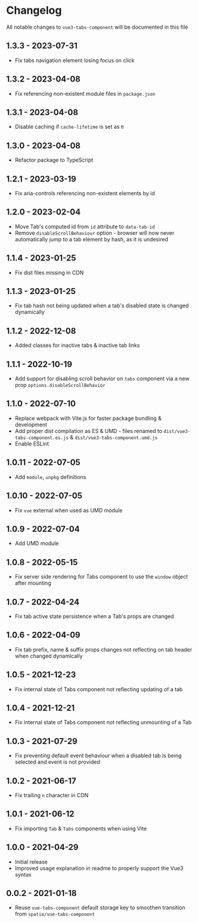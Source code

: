 # Changelog

All notable changes to `vue3-tabs-component` will be documented in this file

## 1.3.3 - 2023-07-31
- Fix tabs navigation element losing focus on click

## 1.3.2 - 2023-04-08
- Fix referencing non-existent module files in `package.json`

## 1.3.1 - 2023-04-08
- Disable caching if `cache-lifetime` is set as `0`

## 1.3.0 - 2023-04-08
- Refactor package to TypeScript

## 1.2.1 - 2023-03-19
- Fix aria-controls referencing non-existent elements by id 

## 1.2.0 - 2023-02-04
- Move Tab's computed id from `id` attribute to `data-tab-id`
- Remove `disableScrollBehaviour` option - browser will now never automatically jump to a tab element by hash, as it is undesired

## 1.1.4 - 2023-01-25
- Fix dist files missing in CDN

## 1.1.3 - 2023-01-25
- Fix tab hash not being updated when a tab's disabled state is changed dynamically

## 1.1.2 - 2022-12-08
- Added classes for inactive tabs & inactive tab links

## 1.1.1 - 2022-10-19
- Add support for disabling scroll behavior on `tabs` component via a new prop `options.disableScrollBehavior`

## 1.1.0 - 2022-07-10
- Replace webpack with Vite.js for faster package bundling & development
- Add proper dist compilation as ES & UMD - files renamed to `dist/vue3-tabs-component.es.js` & `dist/vue3-tabs-component.umd.js`
- Enable ESLint

## 1.0.11 - 2022-07-05
- Add `module`, `unpkg` definitions

## 1.0.10 - 2022-07-05
- Fix `vue` external when used as UMD module

## 1.0.9 - 2022-07-04
- Add UMD module

## 1.0.8 - 2022-05-15
- Fix server side rendering for Tabs component to use the `window` object after mounting

## 1.0.7 - 2022-04-24
- Fix tab active state persistence when a Tab's props are changed

## 1.0.6 - 2022-04-09
- Fix tab prefix, name & suffix props changes not reflecting on tab header when changed dynamically

## 1.0.5 - 2021-12-23
- Fix internal state of Tabs component not reflecting updating of a tab

## 1.0.4 - 2021-12-21
- Fix internal state of Tabs component not reflecting unmounting of a Tab

## 1.0.3 - 2021-07-29
- Fix preventing default event behaviour when a disabled tab is being selected and event is not provided

## 1.0.2 - 2021-06-17
- Fix trailing `n` character in CDN

## 1.0.1 - 2021-06-12
- Fix importing `Tab` & `Tabs` components when using Vite

## 1.0.0 - 2021-04-29
- Initial release
- Improved usage explanation in readme to properly support the Vue3 syntax

## 0.0.2 - 2021-01-18
- Reuse `vue-tabs-component` default storage key to smoothen transition from `spatie/vue-tabs-component`
